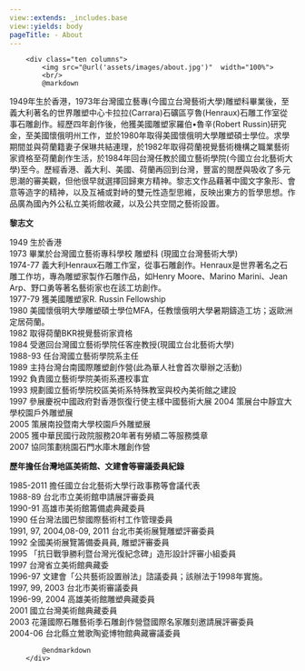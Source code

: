 ```yaml
---
view::extends: _includes.base
view::yields: body
pageTitle: - About
---
```



        <div class="ten columns">
            <img src="@url('assets/images/about.jpg')"  width="100%">
            <br/>
            @markdown

            

1949年生於香港，1973年台灣國立藝專(今國立台灣藝術大學)雕塑科畢業後，至義大利著名的世界雕塑中心卡拉拉(Carrara)石礦區亨魯(Henraux)石雕工作室從事石雕創作。經歷四年創作後，他獲美國雕塑家羅伯•魯辛(Robert Russin)研究金，至美國懷俄明州工作，並於1980年取得美國懷俄明大學雕塑碩士學位。求學期間並與荷蘭籍妻子保琳共結連理，於1982年取得荷蘭視覺藝術機構之職業藝術家資格至荷蘭創作生活，於1984年回台灣任教於國立藝術學院(今國立台北藝術大學)至今。歷經香港、義大利、美國、荷蘭再回到台灣，豐富的閱歷與吸收了多元思潮的審美觀，但他很早就選擇回歸東方精神。黎志文作品藉著中國文字象形、會意等造字的精神，以及互補或對峙的雙元性造型思維，反映出東方的哲學思想。作品廣為國內外公私立美術館收藏，以及公共空間之藝術設置。

__黎志文__

1949 生於香港<br/>
1973 畢業於台灣國立藝術專科學校 雕塑科 (現國立台灣藝術大學)<br/>
1974-77 義大利Henraux石雕工作室，從事石雕創作。Henraux是世界著名之石雕工作坊，專為雕塑家製作石雕作品，如Henry Moore、Marino Marini、Jean Arp、野口勇等著名藝術家也在該工坊創作。<br/>
1977-79 獲美國雕塑家R. Russin Fellowship<br/>
1980 美國懷俄明大學雕塑碩士學位MFA，任教懷俄明大學暑期鑄造工坊；返歐洲定居荷蘭。<br/>
1982 取得荷蘭BKR視覺藝術家資格<br/>
1984 受邀回台灣國立藝術學院任客座教授(現國立台北藝術大學)<br/>
1988-93 任台灣國立藝術學院系主任<br/>
1989 主持台灣台南國際雕塑創作營(此為華人社會首次舉辦之活動)<br/>
1992 負責國立藝術學院美術系遷校事宜<br/>
1993 規劃國立藝術學院校區美術系特殊教室與校內美術館之建設<br/>
1997 參展慶祝中國政府對香港恢復行使主樣中國藝術大展
2004 策展台中靜宜大學校園戶外雕塑展<br/>
2005 策展南投暨南大學校園戶外雕塑展<br/>
2005 獲中華民國行政院服務20年著有勞績二等服務獎章<br/>
2007 協同策劃桃園石門水庫木雕創作營<br/>

__歷年擔任台灣地區美術館、文建會等審議委員紀錄__

1985-2011 擔任國立台北藝術大學行政事務等會議代表<br/>
1988-89 台北市立美術館申請展評審委員<br/>
1990-91 高雄市美術館籌備處典藏委員<br/>
1990 任台灣法國巴黎國際藝術村工作管理委員<br/>
1991, 97, 2004,08-09, 2011 台北市美術展覽雕塑評審委員<br/>
1992 全國美術展覽籌備委員員, 雕塑評審委員<br/>
1995 「抗日戰爭勝利暨台灣光復紀念碑」造形設計評審小組委員<br/>
1997 台灣省立美術館典藏委<br/>
1996-97 文建會「公共藝術設置辦法」諮議委員；該辦法于1998年實施。<br/>
1997, 99, 2003 台北市美術審議委員<br/>
1996-99, 2004 高雄美術館雕塑典藏委員<br/>
2001 國立台灣美術館典藏委員<br/>
2003 花蓮國際石雕藝術季石雕創作營暨國際名家雕刻邀請展評審委員<br/>
2004-06 台北縣立鶯歌陶瓷博物館典藏審議委員 <br/>

            @endmarkdown
        </div>
